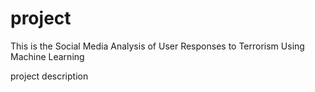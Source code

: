 # project
This is the Social Media Analysis of User Responses to Terrorism Using Machine Learning 

project description 

